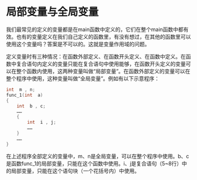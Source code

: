 # 局部变量与全局变量
我们最常见的定义的变量都是在main函数中定义的，它们在整个main函数中都有效。也有的变量定义在我们自己定义的函数里，有没有想过，在其他的函数里可以使用这个变量吗？答案是不可以的。这就是变量作用域的问题。

定义变量时有三种情况：在函数外部定义、在函数开头定义、在函数中定义。在函数中复合语句内定义的变量只能在复合语句中使用能够，在函数开头定义的变量可以在整个函数内使用，这两种变量叫做“局部变量”。在函数外部定义的变量可以在整个程序中使用，这种变量叫做“全局变量”。例如有以下示意程序：

```c
int  m , n;
func_1(int  a)
{
	int  b , c;
    ……
    {
        int  i , j;
        ……
    }
    ……
}
```

在上述程序全部定义的变量中，m、n是全局变量，可以在整个程序中使用。b、c是函数func_1的局部变量，只能在这个函数中使用。i、j是复合语句（5~8行）中的局部变量，只能在这个语句块（一个花括号内）中使用。